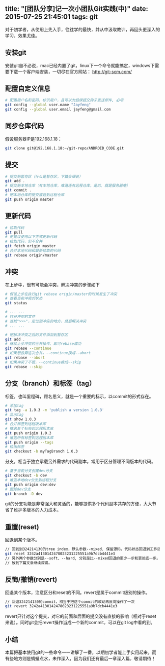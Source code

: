 title: "[团队分享]记一次小团队Git实践(中)"
date: 2015-07-25 21:45:01
tags: git
---

对于初学者，从使用上先入手，往往学的最快，并从中汲取教训，再回头更深入的学习，效果尤佳。

## 安装git
安装git自不必说，mac已经内置了git，linux下一个命令就能搞定，windows下需要下载一个客户端安装，一切尽在官方网站：
http://git-scm.com/

## 配置自定义信息
```bash
# 配置用户名和密码，标识用户，且可以为后续提交钩子发送邮件, 必填
git config --global user.name "Jayfeng"
git config --global user.email jayfeng@gmail.com
```

## 同步仓库代码
假设服务器IP是192.168.1.18：
```bash
git clone git@192.168.1.18:~/git-repo/ANDROID_CODE.git
```

<!--more-->
## 提交
```bash
# 提交到暂存区（什么是暂存区，下篇会细说）
git add .
# 提交到本地仓库（有本地仓库，难道还有远程仓库，是的，就是服务器咯）
git commit .
# 把本地仓库的提交推送到远程仓库
git push origin master
```

## 更新代码
```bash
# 拉取代码
git pull
# 更建议使用以下方式更新代码
# 拉取代码，但不合并
git fetch origin master
# 合并本地代码和最新拉取的代码
git rebase origin/master
```

## 冲突
在上步中，很有可能会冲突，解决冲突的步骤如下
```bash
# 假设上步在执行git rebase origin/master的时候发生了冲突
# 查看当前冲突的状态
git status

# ... ...
# 打开冲突的文件
# 查找">>>"，定位到冲突的地方，然后解决冲突
# ... ...

# 把解决冲突之后的文件添加到暂存区
git add .
# 继续上步冲突的合并操作，即可rebase成功
git rebase --continue
# 如果想放弃这次合并，--continue换成--abort
git rebase --abort
# 如果冲突了不管，--continue换成--skip
git rebase --skip
```

## 分支（branch）和标签（tag）
标签，也叫里程碑，顾名思义，就是一个重要的标示，以commit的形式存在。
```bash
# 添加tag
git tag -a 1.0.3 -m 'publish a version 1.0.3'
# 显示tag
git show 1.0.3
# 合并标签到远程版本库
# 推送某个标签到远程版本库
git push origin 1.0.3
# 推送所有标签到远程版本库
git push origin --tags
# 检出标签
git checkout -b myTagBranch 1.0.3
```
分支，相当于独立承载另外需求的代码副本，常用于区分管理不同版本的代码。
```bash
# 基于当前分支创建dev分支
git checkout -b dev
# 推送本地dev分支到远程分支
git push origin dev:dev
# 删除dev分支
git branch -D dev
```
git的分支功能是非常强大和灵活的，能够提供多个代码副本共存的方便，大大节省了维护多版本的人力成本。

## 重置(reset)
回退到某个版本。
```bash
// 回到到324214130的tree index，默认参数--mixed, 保留源码，代码状态回退到工作区
git reset 3242a4130142478023231225551a9b7dcb4441e3
// 另外两个参数分别是--soft、--hard, 分别是比--mixed回退的更少一步和更彻底一步。
// 放到下篇文章继续深讲。
```

## 反悔/撤销(revert)
回退某个版本，注意区分和reset的不同。revert是属于commit级别的操作。
```bash
// 回退324214130的commit，相当于把这个commit的改动再反向操作了一次
git revert 3242a4130142478023231225551a9b7dcb4441e3
```
revert只针对这个提交，对它的前面和后面的提交没有直接的影响（相对于reset来说）。同时git会把revert操作当成一个新的commit，可以在git log中看的到。

## 小结
本篇把基本使用git的一些命令一一讲解了一番，以期初学者能上手实用起来。而有些地方则是蜻蜓点水，未作深入，因为我们还有最后一章深入篇，敬请期待！
